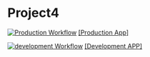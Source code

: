 # Project4

[![Production Workflow](https://github.com/shuubhampatel/Flask_Bank_Transaction_Management_Portal/actions/workflows/prod.yml/badge.svg)](https://github.com/shuubhampatel/Flask_Bank_Transaction_Management_Portal/actions/workflows/prod.yml)
[[Production App]](https://pro4-prod.herokuapp.com)

[![development Workflow](https://github.com/shuubhampatel/Flask_Bank_Transaction_Management_Portal/actions/workflows/dev.yml/badge.svg)](https://github.com/shuubhampatel/Flask_Bank_Transaction_Management_Portal/actions/workflows/dev.yml)
[[Development APP]](https://pro4-dev.herokuapp.com)

